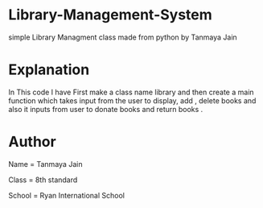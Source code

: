 # Library-Management-System

simple Library Managment class made from python by Tanmaya Jain

# Explanation

In This code I have First make a class name library and then create a main function which takes input from the user to display, add , delete books and also it inputs from user to donate books and return books .

# Author

Name = Tanmaya Jain

Class = 8th standard

School = Ryan International School

